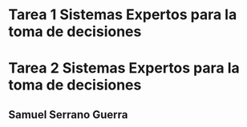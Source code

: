 # Tarea 1 Sistemas Expertos para la toma de decisiones
# Tarea 2 Sistemas Expertos para la toma de decisiones
## Samuel Serrano Guerra
